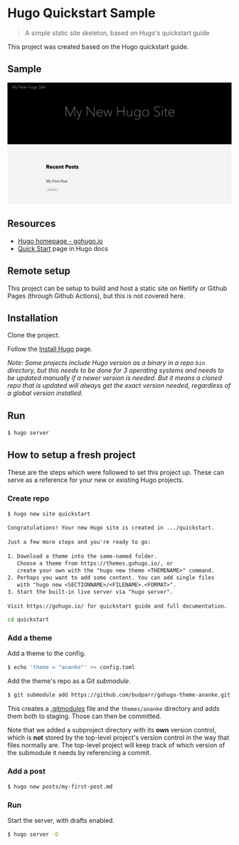 # Hugo Quickstart Sample
> A simple static site skeleton, based on Hugo's quickstart guide

This project was created based on the Hugo quickstart guide.


## Sample

![Site preview](preview.png)


## Resources

- [Hugo homepage - gohugo.io](https://gohugo.io/)
- [Quick Start](https://gohugo.io/getting-started/quick-start/) page in Hugo docs


## Remote setup

This project can be setup to build and host a static site on Netlify or Github Pages (through Github Actions), but this is not covered here.


## Installation

Clone the project.

Follow the [Install Hugo](https://gohugo.io/getting-started/installing/) page.

_Note: Some projects include Hugo version as a binary in a repo `bin` directory, but this needs to be done for 3 operating systems and needs to be updated manually if a newer version is needed. But it means a cloned repo that is updated will always get the exact version needed, regardless of a global version installed._


## Run


```sh
$ hugo server
```


## How to setup a fresh project

These are the steps which were followed to set this project up. These can serve as a reference for your new or existing Hugo projects.


### Create repo

```sh
$ hugo new site quickstart
```
```
Congratulations! Your new Hugo site is created in .../quickstart.

Just a few more steps and you're ready to go:

1. Download a theme into the same-named folder.
   Choose a theme from https://themes.gohugo.io/, or
   create your own with the "hugo new theme <THEMENAME>" command.
2. Perhaps you want to add some content. You can add single files
   with "hugo new <SECTIONNAME>/<FILENAME>.<FORMAT>".
3. Start the built-in live server via "hugo server".

Visit https://gohugo.io/ for quickstart guide and full documentation.
```

```bash
cd quickstart
```

### Add a theme

Add a theme to the config.

```bash
$ echo 'theme = "ananke"' >> config.toml
```

Add the theme's repo as a Git _submodule_.

```bash
$ git submodule add https://github.com/budparr/gohugo-theme-ananke.git themes/ananke
```

This creates a [.gitmodules](.gitmodules) file and the `themes/ananke` directory and adds them both to staging. Those can then be committed.

Note that we added a subproject directory with its **own** version control, which is **not** stored by the top-level project's version control in the way that files normally are. The top-level project will keep track of which version of the submodule it needs by referencing a commit.


### Add a post

```bash
$ hugo new posts/my-first-post.md
```

### Run

Start the server, with drafts enabled.

```bash
$ hugo server -D
```
